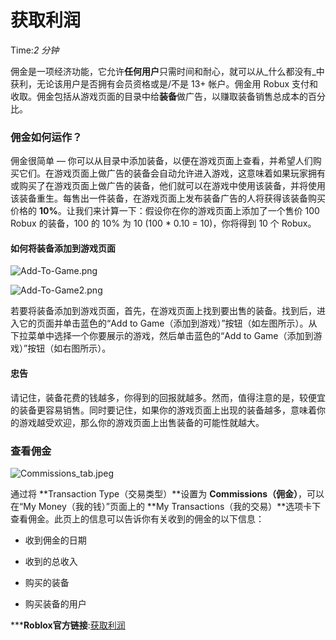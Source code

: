 # 获取利润 
Time:<em>2  分钟</em>

佣金是一项经济功能，它允许**任何用户**只需时间和耐心，就可以从_什么都没有_中获利，无论该用户是否拥有会员资格或是/不是 13+ 帐户。佣金用 Robux 支付和收取。佣金包括从游戏页面的目录中给**装备**做广告，以赚取装备销售总成本的百分比。

### 佣金如何运作？

佣金很简单 — 你可以从目录中添加装备，以便在游戏页面上查看，并希望人们购买它们。在游戏页面上做广告的装备会自动允许进入游戏，这意味着如果玩家拥有或购买了在游戏页面上做广告的装备，他们就可以在游戏中使用该装备，并将使用该装备重生。每售出一件装备，在游戏页面上发布装备广告的人将获得该装备购买价格的 **10%**。让我们来计算一下：假设你在你的游戏页面上添加了一个售价 100 Robux 的装备，100 的 10% 为 10 (100 * 0.10 = 10)，你将得到 10 个 Robux。

#### 如何将装备添加到游戏页面

![Add-To-Game.png](https://developer.roblox.com/assets/blt1d706a7e472149c4/Add-To-Game.png)

  
![Add-To-Game2.png](https://developer.roblox.com/assets/blt8750414f6646e88b/Add-To-Game2.png)



若要将装备添加到游戏页面，首先，在游戏页面上找到要出售的装备。找到后，进入它的页面并单击蓝色的“Add to Game（添加到游戏）”按钮（如左图所示）。从下拉菜单中选择一个你要展示的游戏，然后单击蓝色的“Add to Game（添加到游戏）”按钮（如右图所示）。

#### 忠告

请记住，装备花费的钱越多，你得到的回报就越多。然而，值得注意的是，较便宜的装备更容易销售。同时要记住，如果你的游戏页面上出现的装备越多，意味着你的游戏越受欢迎，那么你的游戏页面上出售装备的可能性就越大。

### 查看佣金

![Commissions_tab.jpeg](https://developer.roblox.com/assets/bltd85a1068e69707ff/Commissions_tab.jpeg)

通过将 **Transaction Type（交易类型）**设置为 **Commissions（佣金）**，可以在“My Money（我的钱）”页面上的 **My Transactions（我的交易）**选项卡下查看佣金。此页上的信息可以告诉你有关收到的佣金的以下信息：

  * 收到佣金的日期

  * 收到的总收入

  * 购买的装备

  * 购买装备的用户



***__Roblox官方链接__:[获取利润](https://developer.roblox.com/zh-cn/articles/Earning-Commissions)